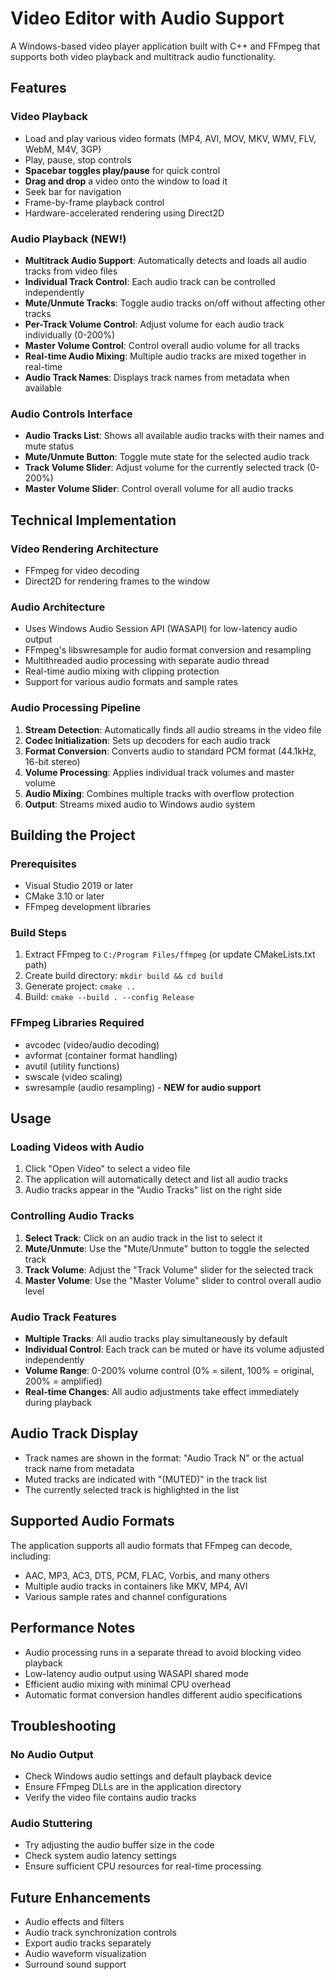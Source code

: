 # Video Editor with Audio Support

A Windows-based video player application built with C++ and FFmpeg that supports both video playback and multitrack audio functionality.

## Features

### Video Playback
- Load and play various video formats (MP4, AVI, MOV, MKV, WMV, FLV, WebM, M4V, 3GP)
- Play, pause, stop controls
- **Spacebar toggles play/pause** for quick control
- **Drag and drop** a video onto the window to load it
- Seek bar for navigation
- Frame-by-frame playback control
- Hardware-accelerated rendering using Direct2D

### Audio Playback (NEW!)
- **Multitrack Audio Support**: Automatically detects and loads all audio tracks from video files
- **Individual Track Control**: Each audio track can be controlled independently
- **Mute/Unmute Tracks**: Toggle audio tracks on/off without affecting other tracks
- **Per-Track Volume Control**: Adjust volume for each audio track individually (0-200%)
- **Master Volume Control**: Control overall audio volume for all tracks
- **Real-time Audio Mixing**: Multiple audio tracks are mixed together in real-time
- **Audio Track Names**: Displays track names from metadata when available

### Audio Controls Interface
- **Audio Tracks List**: Shows all available audio tracks with their names and mute status
- **Mute/Unmute Button**: Toggle mute state for the selected audio track
- **Track Volume Slider**: Adjust volume for the currently selected track (0-200%)
- **Master Volume Slider**: Control overall volume for all audio tracks

## Technical Implementation

### Video Rendering Architecture
- FFmpeg for video decoding
- Direct2D for rendering frames to the window

### Audio Architecture
- Uses Windows Audio Session API (WASAPI) for low-latency audio output
- FFmpeg's libswresample for audio format conversion and resampling
- Multithreaded audio processing with separate audio thread
- Real-time audio mixing with clipping protection
- Support for various audio formats and sample rates

### Audio Processing Pipeline
1. **Stream Detection**: Automatically finds all audio streams in the video file
2. **Codec Initialization**: Sets up decoders for each audio track
3. **Format Conversion**: Converts audio to standard PCM format (44.1kHz, 16-bit stereo)
4. **Volume Processing**: Applies individual track volumes and master volume
5. **Audio Mixing**: Combines multiple tracks with overflow protection
6. **Output**: Streams mixed audio to Windows audio system

## Building the Project

### Prerequisites
- Visual Studio 2019 or later
- CMake 3.10 or later
- FFmpeg development libraries

### Build Steps
1. Extract FFmpeg to `C:/Program Files/ffmpeg` (or update CMakeLists.txt path)
2. Create build directory: `mkdir build && cd build`
3. Generate project: `cmake ..`
4. Build: `cmake --build . --config Release`

### FFmpeg Libraries Required
- avcodec (video/audio decoding)
- avformat (container format handling)
- avutil (utility functions)
- swscale (video scaling)
- swresample (audio resampling) - **NEW for audio support**

## Usage

### Loading Videos with Audio
1. Click "Open Video" to select a video file
2. The application will automatically detect and list all audio tracks
3. Audio tracks appear in the "Audio Tracks" list on the right side

### Controlling Audio Tracks
1. **Select Track**: Click on an audio track in the list to select it
2. **Mute/Unmute**: Use the "Mute/Unmute" button to toggle the selected track
3. **Track Volume**: Adjust the "Track Volume" slider for the selected track
4. **Master Volume**: Use the "Master Volume" slider to control overall audio level

### Audio Track Features
- **Multiple Tracks**: All audio tracks play simultaneously by default
- **Individual Control**: Each track can be muted or have its volume adjusted independently
- **Volume Range**: 0-200% volume control (0% = silent, 100% = original, 200% = amplified)
- **Real-time Changes**: All audio adjustments take effect immediately during playback

## Audio Track Display
- Track names are shown in the format: "Audio Track N" or the actual track name from metadata
- Muted tracks are indicated with "(MUTED)" in the track list
- The currently selected track is highlighted in the list

## Supported Audio Formats
The application supports all audio formats that FFmpeg can decode, including:
- AAC, MP3, AC3, DTS, PCM, FLAC, Vorbis, and many others
- Multiple audio tracks in containers like MKV, MP4, AVI
- Various sample rates and channel configurations

## Performance Notes
- Audio processing runs in a separate thread to avoid blocking video playback
- Low-latency audio output using WASAPI shared mode
- Efficient audio mixing with minimal CPU overhead
- Automatic format conversion handles different audio specifications

## Troubleshooting

### No Audio Output
- Check Windows audio settings and default playback device
- Ensure FFmpeg DLLs are in the application directory
- Verify the video file contains audio tracks

### Audio Stuttering
- Try adjusting the audio buffer size in the code
- Check system audio latency settings
- Ensure sufficient CPU resources for real-time processing

## Future Enhancements
- Audio effects and filters
- Audio track synchronization controls
- Export audio tracks separately
- Audio waveform visualization
- Surround sound support